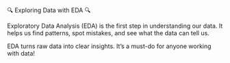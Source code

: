 🔍 Exploring Data with EDA 🔍

Exploratory Data Analysis (EDA) is the first step in understanding our data. It helps us find patterns, spot mistakes, and see what the data can tell us.

EDA turns raw data into clear insights. It’s a must-do for anyone working with data!
